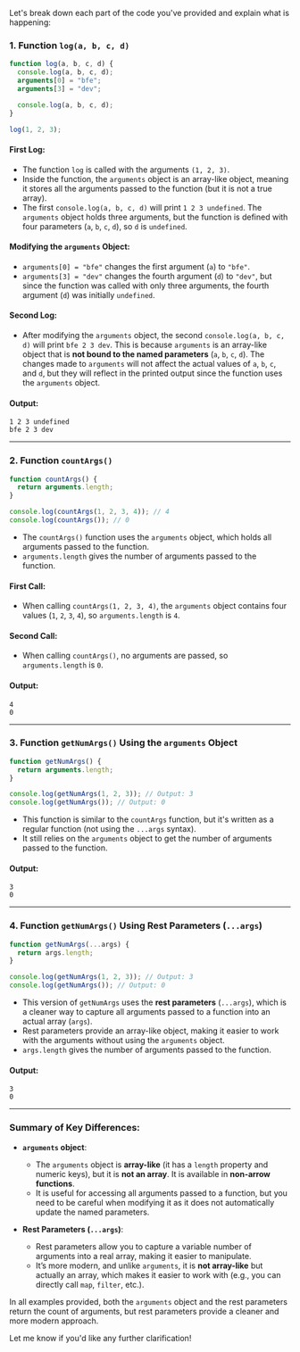Let's break down each part of the code you've provided and explain what is happening:

### 1. **Function `log(a, b, c, d)`**

```javascript
function log(a, b, c, d) {
  console.log(a, b, c, d);
  arguments[0] = "bfe";
  arguments[3] = "dev";

  console.log(a, b, c, d);
}

log(1, 2, 3);
```

#### First Log:
- The function `log` is called with the arguments `(1, 2, 3)`.
- Inside the function, the `arguments` object is an array-like object, meaning it stores all the arguments passed to the function (but it is not a true array).
- The first `console.log(a, b, c, d)` will print `1 2 3 undefined`. The `arguments` object holds three arguments, but the function is defined with four parameters (`a`, `b`, `c`, `d`), so `d` is `undefined`.

#### Modifying the `arguments` Object:
- `arguments[0] = "bfe"` changes the first argument (`a`) to `"bfe"`.
- `arguments[3] = "dev"` changes the fourth argument (`d`) to `"dev"`, but since the function was called with only three arguments, the fourth argument (`d`) was initially `undefined`.

#### Second Log:
- After modifying the `arguments` object, the second `console.log(a, b, c, d)` will print `bfe 2 3 dev`. This is because `arguments` is an array-like object that is **not bound to the named parameters** (`a`, `b`, `c`, `d`). The changes made to `arguments` will not affect the actual values of `a`, `b`, `c`, and `d`, but they will reflect in the printed output since the function uses the `arguments` object.

#### Output:
```
1 2 3 undefined
bfe 2 3 dev
```

---

### 2. **Function `countArgs()`**

```javascript
function countArgs() {
  return arguments.length;
}

console.log(countArgs(1, 2, 3, 4)); // 4
console.log(countArgs()); // 0
```

- The `countArgs()` function uses the `arguments` object, which holds all arguments passed to the function.
- `arguments.length` gives the number of arguments passed to the function.

#### First Call:
- When calling `countArgs(1, 2, 3, 4)`, the `arguments` object contains four values (`1`, `2`, `3`, `4`), so `arguments.length` is `4`.
  
#### Second Call:
- When calling `countArgs()`, no arguments are passed, so `arguments.length` is `0`.

#### Output:
```
4
0
```

---

### 3. **Function `getNumArgs()` Using the `arguments` Object**

```javascript
function getNumArgs() {
  return arguments.length;
}

console.log(getNumArgs(1, 2, 3)); // Output: 3
console.log(getNumArgs()); // Output: 0
```

- This function is similar to the `countArgs` function, but it's written as a regular function (not using the `...args` syntax).
- It still relies on the `arguments` object to get the number of arguments passed to the function.

#### Output:
```
3
0
```

---

### 4. **Function `getNumArgs()` Using Rest Parameters (`...args`)**

```javascript
function getNumArgs(...args) {
  return args.length;
}

console.log(getNumArgs(1, 2, 3)); // Output: 3
console.log(getNumArgs()); // Output: 0
```

- This version of `getNumArgs` uses the **rest parameters** (`...args`), which is a cleaner way to capture all arguments passed to a function into an actual array (`args`).
- Rest parameters provide an array-like object, making it easier to work with the arguments without using the `arguments` object.
- `args.length` gives the number of arguments passed to the function.

#### Output:
```
3
0
```

---

### Summary of Key Differences:
- **`arguments` object**:
  - The `arguments` object is **array-like** (it has a `length` property and numeric keys), but it is **not an array**. It is available in **non-arrow functions**.
  - It is useful for accessing all arguments passed to a function, but you need to be careful when modifying it as it does not automatically update the named parameters.
  
- **Rest Parameters (`...args`)**:
  - Rest parameters allow you to capture a variable number of arguments into a real array, making it easier to manipulate.
  - It’s more modern, and unlike `arguments`, it is **not array-like** but actually an array, which makes it easier to work with (e.g., you can directly call `map`, `filter`, etc.).

In all examples provided, both the `arguments` object and the rest parameters return the count of arguments, but rest parameters provide a cleaner and more modern approach.

Let me know if you'd like any further clarification!